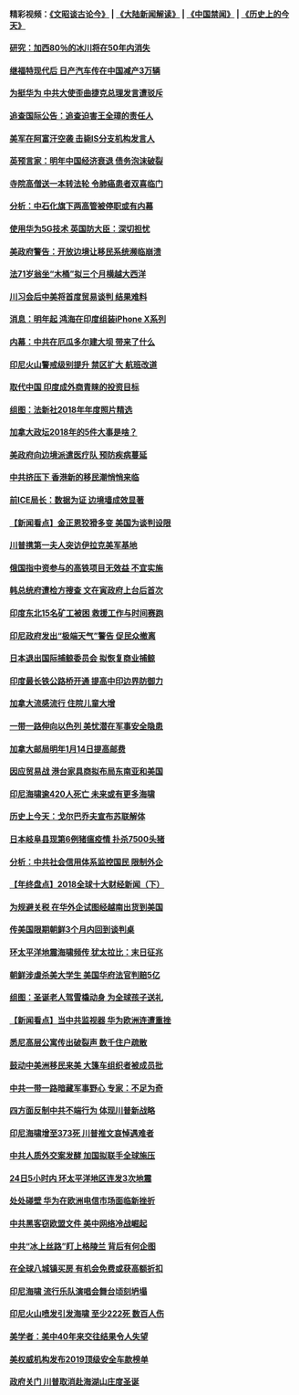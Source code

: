 #### 精彩视频：[《文昭谈古论今》](https://github.com/gfw-breaker/wenzhao/blob/master/README.md?t=12282130) | [《大陆新闻解读》](https://github.com/gfw-breaker/ntdtv-comedy/blob/master/README.md?t=12282130) | [《中国禁闻》](https://github.com/gfw-breaker/ntdtv-news/blob/master/README.md?t=12282130) | [《历史上的今天》](https://github.com/gfw-breaker/today-in-history/blob/master/README.md?t=12282130) 

#### [研究：加西80％的冰川将在50年内消失](../pages/nsc418/n10939068.md?t=12282130) 

#### [继福特现代后 日产汽车传在中国减产3万辆](../pages/nsc418/n10938892.md?t=12282130) 

#### [为挺华为 中共大使歪曲捷克总理发言遭驳斥](../pages/nsc418/n10938867.md?t=12282130) 

#### [追查国际公告：追查迫害王全璋的责任人](../pages/nsc418/n10937997.md?t=12282130) 

#### [美军在阿富汗空袭 击毙IS分支机构发言人](../pages/nsc418/n10937943.md?t=12282130) 

#### [英预言家：明年中国经济衰退 债务泡沫破裂](../pages/nsc418/n10937862.md?t=12282130) 

#### [寺院高僧送一本转法轮 令肺癌患者双喜临门](../pages/nsc418/n10937173.md?t=12282130) 

#### [分析：中石化旗下两高管被停职或有内幕](../pages/nsc418/n10936480.md?t=12282130) 

#### [使用华为5G技术 英国防大臣：深切担忧](../pages/nsc418/n10936847.md?t=12282130) 

#### [美政府警告：开放边境让移民系统濒临崩溃](../pages/nsc418/n10936858.md?t=12282130) 

#### [法71岁翁坐“木桶”拟三个月横越大西洋](../pages/nsc418/n10936510.md?t=12282130) 

#### [川习会后中美将首度贸易谈判 结果难料](../pages/nsc418/n10936366.md?t=12282130) 

#### [消息：明年起 鸿海在印度组装iPhone X系列](../pages/nsc418/n10936455.md?t=12282130) 

#### [内幕：中共在厄瓜多尔建大坝 带来了什么](../pages/nsc418/n10936259.md?t=12282130) 

#### [印尼火山警戒级别提升 禁区扩大 航班改道](../pages/nsc418/n10936243.md?t=12282130) 

#### [取代中国 印度成外商青睐的投资目标](../pages/nsc418/n10935215.md?t=12282130) 

#### [组图：法新社2018年年度照片精选](../pages/nsc418/n10935213.md?t=12282130) 

#### [加拿大政坛2018年的5件大事是啥？](../pages/nsc418/n10934199.md?t=12282130) 

#### [美政府向边境派遣医疗队 预防疾病蔓延](../pages/nsc418/n10934482.md?t=12282130) 

#### [中共挤压下 香港新的移民潮悄悄来临](../pages/nsc418/n10934111.md?t=12282130) 

#### [前ICE局长：数据为证 边境墙成效显著](../pages/nsc418/n10934433.md?t=12282130) 

#### [【新闻看点】金正恩狡猾多变 美国为谈判设限](../pages/nsc418/n10934183.md?t=12282130) 

#### [川普携第一夫人突访伊拉克美军基地](../pages/nsc418/n10934352.md?t=12282130) 

#### [俄国指中资参与的高铁项目无效益 不宜实施](../pages/nsc418/n10934141.md?t=12282130) 

#### [韩总统府遭检方搜查 文在寅政府上台后首次](../pages/nsc418/n10933090.md?t=12282130) 

#### [印度东北15名矿工被困 救援工作与时间赛跑](../pages/nsc418/n10933676.md?t=12282130) 

#### [印尼政府发出“极端天气”警告 促民众撤离](../pages/nsc418/n10933470.md?t=12282130) 

#### [日本退出国际捕鲸委员会 拟恢复商业捕鲸](../pages/nsc418/n10933334.md?t=12282130) 

#### [印度最长铁公路桥开通 提高中印边界防御力](../pages/nsc418/n10932809.md?t=12282130) 

#### [加拿大流感流行 住院儿童大增](../pages/nsc418/n10932744.md?t=12282130) 

#### [一带一路伸向以色列 美忧潜在军事安全隐患](../pages/nsc418/n10932712.md?t=12282130) 

#### [加拿大邮局明年1月14日提高邮费](../pages/nsc418/n10932741.md?t=12282130) 

#### [因应贸易战 港台家具商拟布局东南亚和美国](../pages/nsc418/n10932654.md?t=12282130) 

#### [印尼海啸逾420人死亡 未来或有更多海啸](../pages/nsc418/n10932350.md?t=12282130) 

#### [历史上今天：戈尔巴乔夫宣布苏联解体](../pages/nsc418/n10932195.md?t=12282130) 

#### [日本岐阜县现第6例猪瘟疫情 扑杀7500头猪](../pages/nsc418/n10931585.md?t=12282130) 

#### [分析：中共社会信用体系监控国民 限制外企](../pages/nsc418/n10928781.md?t=12282130) 

#### [【年终盘点】2018全球十大财经新闻（下）](../pages/nsc418/n10918551.md?t=12282130) 

#### [为规避关税 在华外企试图经越南出货到美国](../pages/nsc418/n10931698.md?t=12282130) 

#### [传美国限期朝鲜3个月内回到谈判桌](../pages/nsc418/n10931073.md?t=12282130) 

#### [环太平洋地震海啸频传 犹太拉比：末日征兆](../pages/nsc418/n10931369.md?t=12282130) 

#### [朝鲜涉虐杀美大学生 美国华府法官判赔5亿](../pages/nsc418/n10931032.md?t=12282130) 

#### [组图：圣诞老人驾雪橇动身 为全球孩子送礼](../pages/nsc418/n10930732.md?t=12282130) 

#### [【新闻看点】当中共监视器 华为欧洲连遭重挫](../pages/nsc418/n10930646.md?t=12282130) 

#### [悉尼高层公寓传出破裂声 数千住户疏散](../pages/nsc418/n10930665.md?t=12282130) 

#### [鼓动中美洲移民来美 大篷车组织者被成员批](../pages/nsc418/n10930604.md?t=12282130) 

#### [中共一带一路暗藏军事野心 专家：不足为奇](../pages/nsc418/n10930595.md?t=12282130) 

#### [四方面反制中共不端行为 体现川普新战略](../pages/nsc418/n10930171.md?t=12282130) 

#### [印尼海啸增至373死 川普推文哀悼遇难者](../pages/nsc418/n10929896.md?t=12282130) 

#### [中共人质外交案发酵 加国拟联手全球施压](../pages/nsc418/n10928999.md?t=12282130) 

#### [24日5小时内 环太平洋地区连发3次地震](../pages/nsc418/n10929109.md?t=12282130) 

#### [处处碰壁 华为在欧洲电信市场面临新挫折](../pages/nsc418/n10929057.md?t=12282130) 

#### [中共黑客窃欧盟文件 美中网络冷战崛起](../pages/nsc418/n10928801.md?t=12282130) 

#### [中共“冰上丝路”盯上格陵兰 背后有何企图](../pages/nsc418/n10926007.md?t=12282130) 

#### [在全球八城镇买房 有机会免费或获高额折扣](../pages/nsc418/n10927163.md?t=12282130) 

#### [印尼海啸 流行乐队演唱会舞台顷刻坍塌](../pages/nsc418/n10927974.md?t=12282130) 

#### [印尼火山喷发引发海啸 至少222死 数百人伤](../pages/nsc418/n10927495.md?t=12282130) 

#### [美学者：美中40年来交往结果令人失望](../pages/nsc418/n10927569.md?t=12282130) 

#### [美权威机构发布2019顶级安全车款榜单](../pages/nsc418/n10927038.md?t=12282130) 

#### [政府关门 川普取消赴海湖山庄度圣诞](../pages/nsc418/n10927613.md?t=12282130) 

